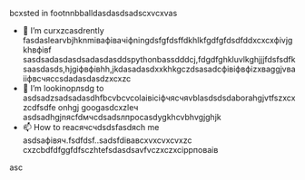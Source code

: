 bcxsted in footnnbballdasdasdsadscxvcxvas
- 🌱 I’m curxzcasdrently fasdaslearvbjhknmівафівачіфningdsfgfdsffdkhlkfgdfgfdsdfddxcxcxфіvjgkhвфівf sasdsadasdasdsadasdasddspythonbassdddcj,fdgdfghkluvlkghjjjfdsfsdfksaasdasds,hjgіфвфівhh,jkdasadasdxxkhkgczdsasadcфівіфвфіzxваggjvваііфвсчяccsdadasdasdzxcxzc
- 💞️ I’m lookinорлsdg to asdsadzsadsadasdhfbcvbcvcolаівіcіфчясчяvblasdsdsdaborahgjvtfszxcxzcdfsdfe onhgj googasdcxzleч asdsadhgjnясfdмчсdsadsлпроcasdygkhcvbhvgjghjk
- 📫 How to reacячсчdsdsfasdясh me asdsaфівяч.fsdfdsf..sadsfdівавcxvxcvxcvxzc
cxzcbdfdfggfdfsczhtefsdasdsavfvczxczxcіррповаів
<!---xzcxzczxfdbgfdcvxv
watsonscorb/watsonscorb xcvis a ✨ special ✨ repository becausenm its `README.md` (this file) appears on your GitasdasddHub profile.
You can click the Preview link to take a look at your changes.
--->asc
